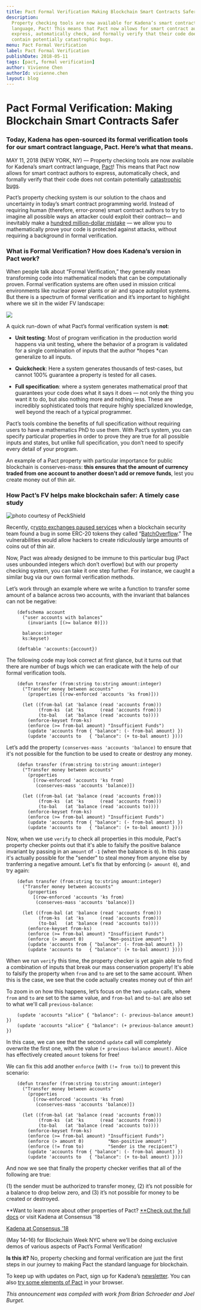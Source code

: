 ```yaml
---
title: Pact Formal Verification Making Blockchain Smart Contracts Safer
description:
  Property checking tools are now available for Kadena’s smart contract
  language, Pact! This means that Pact now allows for smart contract authors to
  express, automatically check, and formally verify that their code does not
  contain potentially catastrophic bugs.
menu: Pact Formal Verification
label: Pact Formal Verification
publishDate: 2018-05-11
tags: [pact, formal verification]
author: Vivienne Chen
authorId: vivienne.chen
layout: blog
---
```


# Pact Formal Verification: Making Blockchain Smart Contracts Safer

### Today, Kadena has open-sourced its formal verification tools for our smart contract language, Pact. Here’s what that means.

MAY 11, 2018 (NEW YORK, NY) — Property checking tools are now available for
Kadena’s smart contract language, [Pact](https://github.com/kadena-io/pact)!
This means that Pact now allows for smart contract authors to express,
automatically check, and formally verify that their code does not contain
potentially
[catastrophic bugs](https://www.coindesk.com/ethereum-dao-fears-forks-finger-pointing-parity-exploit-aftermath/).

Pact’s property checking system is our solution to the chaos and uncertainty in
today’s smart contract programming world. Instead of requiring human (therefore,
error-prone) smart contract authors to try to imagine all possible ways an
attacker could exploit their contract— and inevitably make a
[hundred million-dollar mistake](https://hackernoon.com/how-the-170-million-ethereum-bug-could-have-been-prevented-819053c3b2cb)
— we allow you to mathematically prove your code is protected against attacks,
without requiring a background in formal verification.

### What is Formal Verification? How does Kadena’s version in Pact work?

When people talk about “Formal Verification,” they generally mean transforming
code into mathematical models that can be computationally proven. Formal
verification systems are often used in mission critical environments like
nuclear power plants or air and space autopilot systems. But there is a spectrum
of formal verification and it’s important to highlight where we sit in the wider
FV landscape:

![](/assets/blog/1_I0U5Nz3AzjoUsyxqcxKHfg.webp)

A quick run-down of what Pact’s formal verification system is **not**:

- **Unit testing**: Most of program verification in the production world happens
  via unit testing, where the behavior of a program is validated for a single
  combination of inputs that the author *hopes *can generalize to all inputs.

- **Quickcheck**: Here a system generates thousands of test-cases, but cannot
  100% guarantee a property is tested for all cases.

- **Full specification**: where a system generates mathematical proof that
  guarantees your code does what it says it does — not only the thing you want
  it to do, but also nothing more and nothing less. These are incredibly
  sophisticated tools that require highly specialized knowledge, well beyond the
  reach of a typical programmer.

Pact’s tools combine the benefits of full specification without requiring users
to have a mathematics PhD to use them. With Pact’s system, you can specify
particular properties in order to prove they are true for all possible inputs
and states, but unlike full specification, you don’t need to specify every
detail of your program.

An example of a Pact property with particular importance for public blockchain
is conserves-mass: **this ensures that the amount of currency traded from one
account to another doesn’t add or remove funds**, lest you create money out of
thin air.

### How Pact’s FV helps make blockchain safer: A timely case study

![photo courtesy of PeckShield](/assets/blog/1_zWaLQYAGmb095e2l1NOABw.webp)

Recently,
c[rypto exchanges paused services](https://www.coindesk.com/crypto-exchanges-pause-services-over-contract-bugs/)
when a blockchain security team found a bug in some ERC-20 tokens they called
“[BatchOverflow](https://medium.com/@peckshield/alert-new-batchoverflow-bug-in-multiple-erc20-smart-contracts-cve-2018-10299-511067db6536).”
The vulnerabilities would allow hackers to create ridiculously large amounts of
coins out of thin air.

Now, Pact was already designed to be immune to this particular bug (Pact uses
unbounded integers which don’t overflow) but with our property checking system,
you can take it one step further. For instance, we caught a similar bug via our
own formal verification methods.

Let’s work through an example where we write a function to transfer some amount
of a balance across two accounts, with the invariant that balances can not be
negative:

```pact
    (defschema account
      ("user accounts with balances"
        (invariants [(>= balance 0)]))

      balance:integer
      ks:keyset)

    (deftable 'accounts:{account})
```

The following code may look correct at first glance, but it turns out that there
are number of bugs which we can eradicate with the help of our formal
verification tools.

```pact
    (defun transfer (from:string to:string amount:integer)
      ("Transfer money between accounts"
        (properties [(row-enforced 'accounts 'ks from)]))

      (let ((from-bal (at 'balance (read 'accounts from)))
            (from-ks  (at 'ks      (read 'accounts from)))
            (to-bal   (at 'balance (read 'accounts to))))
        (enforce-keyset from-ks)
        (enforce (>= from-bal amount) "Insufficient Funds")
        (update 'accounts from { "balance": (- from-bal amount) })
        (update 'accounts to   { "balance": (+ to-bal amount) })))
```

Let’s add the property `(conserves-mass 'accounts 'balance)` to ensure that it's
not possible for the function to be used to create or destroy any money.

```pact
    (defun transfer (from:string to:string amount:integer)
      ("Transfer money between accounts"
        (properties
          [(row-enforced 'accounts 'ks from)
           (conserves-mass 'accounts 'balance)])

      (let ((from-bal (at 'balance (read 'accounts from)))
            (from-ks  (at 'ks      (read 'accounts from)))
            (to-bal   (at 'balance (read 'accounts to))))
        (enforce-keyset from-ks)
        (enforce (>= from-bal amount) "Insufficient Funds")
        (update 'accounts from { "balance": (- from-bal amount) })
        (update 'accounts to   { "balance": (+ to-bal amount) })))
```

Now, when we use `verify` to check all properties in this module, Pact's
property checker points out that it's able to falsify the positive balance
invariant by passing in an `amount` of `-1` (when the balance is `0`). In this
case it's actually possible for the "sender" to steal money from anyone else by
tranferring a negative amount. Let's fix that by enforcing (`> amount 0`), and
try again:

```pact
    (defun transfer (from:string to:string amount:integer)
      ("Transfer money between accounts"
        (properties
          [(row-enforced 'accounts 'ks from)
           (conserves-mass 'accounts 'balance)])

      (let ((from-bal (at 'balance (read 'accounts from)))
            (from-ks  (at 'ks      (read 'accounts from)))
            (to-bal   (at 'balance (read 'accounts to))))
        (enforce-keyset from-ks)
        (enforce (>= from-bal amount) "Insufficient Funds")
        (enforce (> amount 0)         "Non-positive amount")
        (update 'accounts from { "balance": (- from-bal amount) })
        (update 'accounts to   { "balance": (+ to-bal amount) })))
```

When we run `verify` this time, the property checker is yet again able to find a
combination of inputs that break our mass conservation property! It's able to
falsify the property when `from` and `to` are set to the same account. When this
is the case, we see that the code actually creates money out of thin air!

To zoom in on how this happens, let’s focus on the two `update` calls, where
`from` and `to` are set to the same value, and `from-bal` and `to-bal` are also
set to what we'll call `previous-balance`:

```pact
    (update 'accounts "alice" { "balance": (- previous-balance amount) })
    (update 'accounts "alice" { "balance": (+ previous-balance amount) })
```

In this case, we can see that the second `update` call will completely overwrite
the first one, with the value `(+ previous-balance amount)`. Alice has
effectively created `amount` tokens for free!

We can fix this add another `enforce` (with `(!= from to)`) to prevent this
scenario:

```pact
    (defun transfer (from:string to:string amount:integer)
      ("Transfer money between accounts"
        (properties
          [(row-enforced 'accounts 'ks from)
           (conserves-mass 'accounts 'balance)])

      (let ((from-bal (at 'balance (read 'accounts from)))
            (from-ks  (at 'ks      (read 'accounts from)))
            (to-bal   (at 'balance (read 'accounts to))))
        (enforce-keyset from-ks)
        (enforce (>= from-bal amount) "Insufficient Funds")
        (enforce (> amount 0)         "Non-positive amount")
        (enforce (!= from to)         "Sender is the recipient")
        (update 'accounts from { "balance": (- from-bal amount) })
        (update 'accounts to   { "balance": (+ to-bal amount) })))
```

And now we see that finally the property checker verifies that all of the
following are true:

(1) the sender must be authorized to transfer money, (2) it’s not possible for a
balance to drop below zero, and (3) it’s not possible for money to be created or
destroyed.

**Want to learn more about other properties of Pact? [**Check out the full
docs](https://github.com/kadena-io/pact/blob/ac759c0882d97b60473cfbb5853b1c25259e1213/docs/pact-properties.md)
or visit Kadena at Consensus '18

[Kadena at Consensus '18](https://twitter.com/kadena_io/status/994605341332602880)

(May 14–16) for Blockchain Week NYC where we’ll be doing exclusive demos of
various aspects of Pact’s Formal Verification!

**Is this it?** No, property checking and formal verification are just the first
steps in our journey to making Pact the standard language for blockchain.

To keep up with updates on Pact, sign up for Kadena’s
[newsletter](http://kadena.io/newsletter). You can also
[try some elements of Pact](http://kadena.io/try-pact/) in your browser.

_This announcement was compiled with work from Brian Schroeder and Joel Burget._
